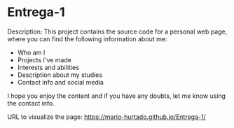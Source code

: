 # Entrega-1
Description:
This project contains the source code for a personal web page, where you can find the following information about me:

  - Who am I
  - Projects I've made
  - Interests and abilities
  - Description about my studies
  - Contact info and social media

I hope you enjoy the content and if you have any doubts, let me know using the contact info.

URL to visualize the page:
https://mario-hurtado.github.io/Entrega-1/
